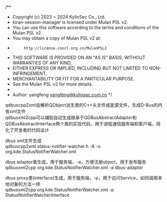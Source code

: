 /**
 * Copyright (c) 2023 ~ 2024 KylinSec Co., Ltd.
 * kiran-session-manager is licensed under Mulan PSL v2.
 * You can use this software according to the terms and conditions of the Mulan PSL v2.
 * You may obtain a copy of Mulan PSL v2 at:
 *          http://license.coscl.org.cn/MulanPSL2
 * THIS SOFTWARE IS PROVIDED ON AN "AS IS" BASIS, WITHOUT WARRANTIES OF ANY KIND,
 * EITHER EXPRESS OR IMPLIED, INCLUDING BUT NOT LIMITED TO NON-INFRINGEMENT,
 * MERCHANTABILITY OR FIT FOR A PARTICULAR PURPOSE.
 * See the Mulan PSL v2 for more details.
 *
 * Author:     yangfeng <yangfeng@kylinsec.com.cn>
 */

qdbuscpp2xml会解析QObject派生类的C++头文件或是源文件，生成D-Bus的内省xml文件  
qdbusxml2cpp可以辅助自动生成继承于QDBusAbstractAdaptor和QDBusAbstractInterface两个类的实现代码，用于进程通信服务端和客户端，简化了开发者的代码设计  

dbus xml文件生成  
qdbuscpp2xml status-notifier-watcher.h -A -o org.kde.StatusNotifierWatcher.xml  

dbus adaptor类生成，用于服务端，-a，方便注册object，用于发布服务  
qdbusxml2cpp org.kde.StatusNotifierWatcher.xml -a dbus-adaptor  

dbus proxy类(interface)生成，用于服务端，-p，用于访问Service，如同调用本地对象的方法一样  
qdbusxml2cpp org.kde.StatusNotifierWatcher.xml -p StatusNotifierWatcherInterface  
